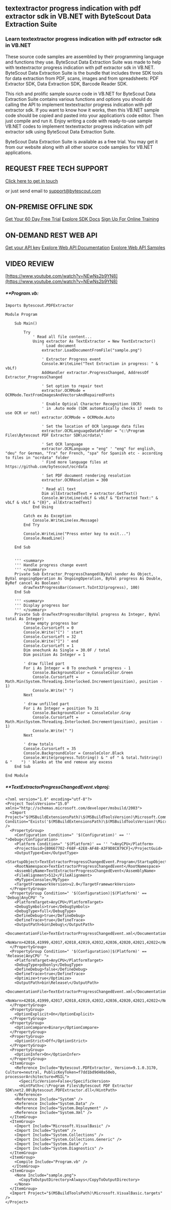 ## textextractor progress indication with pdf extractor sdk in VB.NET with ByteScout Data Extraction Suite

### Learn textextractor progress indication with pdf extractor sdk in VB.NET

These source code samples are assembled by their programming language and functions they use. ByteScout Data Extraction Suite was made to help with textextractor progress indication with pdf extractor sdk in VB.NET. ByteScout Data Extraction Suite is the bundle that includes three SDK tools for data extraction from PDF, scans, images and from spreadsheets: PDF Extractor SDK, Data Extraction SDK, Barcode Reader SDK.

This rich and prolific sample source code in VB.NET for ByteScout Data Extraction Suite contains various functions and options you should do calling the API to implement textextractor progress indication with pdf extractor sdk. If you want to know how it works, then this VB.NET sample code should be copied and pasted into your application’s code editor. Then just compile and run it. Enjoy writing a code with ready-to-use sample VB.NET codes to implement textextractor progress indication with pdf extractor sdk using ByteScout Data Extraction Suite.

ByteScout Data Extraction Suite is available as a free trial. You may get it from our website along with all other source code samples for VB.NET applications.

## REQUEST FREE TECH SUPPORT

[Click here to get in touch](https://bytescout.zendesk.com/hc/en-us/requests/new?subject=ByteScout%20Data%20Extraction%20Suite%20Question)

or just send email to [support@bytescout.com](mailto:support@bytescout.com?subject=ByteScout%20Data%20Extraction%20Suite%20Question) 

## ON-PREMISE OFFLINE SDK 

[Get Your 60 Day Free Trial](https://bytescout.com/download/web-installer?utm_source=github-readme)
[Explore SDK Docs](https://bytescout.com/documentation/index.html?utm_source=github-readme)
[Sign Up For Online Training](https://academy.bytescout.com/)


## ON-DEMAND REST WEB API

[Get your API key](https://pdf.co/documentation/api?utm_source=github-readme)
[Explore Web API Documentation](https://pdf.co/documentation/api?utm_source=github-readme)
[Explore Web API Samples](https://github.com/bytescout/ByteScout-SDK-SourceCode/tree/master/PDF.co%20Web%20API)

## VIDEO REVIEW

[https://www.youtube.com/watch?v=NEwNs2b9YN8](https://www.youtube.com/watch?v=NEwNs2b9YN8)




<!-- code block begin -->

##### ****Program.vb:**
    
```
Imports Bytescout.PDFExtractor

Module Program

    Sub Main()

        Try
            ' Read all file content...
            Using extractor As TextExtractor = New TextExtractor()
                ' Load document
                extractor.LoadDocumentFromFile("sample.png")

                ' Extractor Progress event
                Console.WriteLine("Text Extraction in progress: " & vbLf)
                AddHandler extractor.ProgressChanged, AddressOf Extractor_ProgressChanged

                ' Set option to repair text
                extractor.OCRMode = OCRMode.TextFromImagesAndVectorsAndRepairedFonts

                ' Enable Optical Character Recognition (OCR)
                ' in .Auto mode (SDK automatically checks if needs to use OCR or not)
                extractor.OCRMode = OCRMode.Auto

                ' Set the location of OCR language data files
                extractor.OCRLanguageDataFolder = "c:\Program Files\Bytescout PDF Extractor SDK\ocrdata\"

                ' Set OCR language
                extractor.OCRLanguage = "eng" ' "eng" for english, "deu" for German, "fra" for French, "spa" for Spanish etc - according to files in "ocrdata" folder
                ' Find more language files at https://github.com/bytescout/ocrdata

                ' Set PDF document rendering resolution
                extractor.OCRResolution = 300

                ' Read all text
                Dim allExtractedText = extractor.GetText()
                Console.WriteLine(vbLf & vbLf & "Extracted Text:" & vbLf & vbLf & "{0}", allExtractedText)
            End Using

        Catch ex As Exception
            Console.WriteLine(ex.Message)
        End Try

        Console.WriteLine("Press enter key to exit...")
        Console.ReadLine()

    End Sub


    ''' <summary>
    ''' Handle progress change event
    ''' </summary>
    Private Sub Extractor_ProgressChanged(ByVal sender As Object, ByVal ongoingOperation As OngoingOperation, ByVal progress As Double, ByRef cancel As Boolean)
        drawTextProgressBar(Convert.ToInt32(progress), 100)
    End Sub

    ''' <summary>
    ''' Display progress bar
    ''' </summary>
    Private Sub drawTextProgressBar(ByVal progress As Integer, ByVal total As Integer)
        'draw empty progress bar
        Console.CursorLeft = 0
        Console.Write("[") ' start
        Console.CursorLeft = 32
        Console.Write("]") ' end
        Console.CursorLeft = 1
        Dim onechunk As Single = 30.0F / total
        Dim position As Integer = 1

        ' draw filled part
        For i As Integer = 0 To onechunk * progress - 1
            Console.BackgroundColor = ConsoleColor.Green
            Console.CursorLeft = Math.Min(System.Threading.Interlocked.Increment(position), position - 1)
            Console.Write(" ")
        Next

        ' draw unfilled part
        For i As Integer = position To 31
            Console.BackgroundColor = ConsoleColor.Gray
            Console.CursorLeft = Math.Min(System.Threading.Interlocked.Increment(position), position - 1)
            Console.Write(" ")
        Next

        ' draw totals
        Console.CursorLeft = 35
        Console.BackgroundColor = ConsoleColor.Black
        Console.Write(progress.ToString() & " of " & total.ToString() & "    ") ' blanks at the end remove any excess
    End Sub

End Module

```

<!-- code block end -->    

<!-- code block begin -->

##### ****TextExtractorProgressChangedEvent.vbproj:**
    
```
<?xml version="1.0" encoding="utf-8"?>
<Project ToolsVersion="15.0" xmlns="http://schemas.microsoft.com/developer/msbuild/2003">
  <Import Project="$(MSBuildExtensionsPath)\$(MSBuildToolsVersion)\Microsoft.Common.props" Condition="Exists('$(MSBuildExtensionsPath)\$(MSBuildToolsVersion)\Microsoft.Common.props')" />
  <PropertyGroup>
    <Configuration Condition=" '$(Configuration)' == '' ">Debug</Configuration>
    <Platform Condition=" '$(Platform)' == '' ">AnyCPU</Platform>
    <ProjectGuid>{80667702-F68F-42E8-AF48-A3F9D8C879CF}</ProjectGuid>
    <OutputType>Exe</OutputType>
    <StartupObject>TextExtractorProgressChangedEvent.Program</StartupObject>
    <RootNamespace>TextExtractorProgressChangedEvent</RootNamespace>
    <AssemblyName>TextExtractorProgressChangedEvent</AssemblyName>
    <FileAlignment>512</FileAlignment>
    <MyType>Console</MyType>
    <TargetFrameworkVersion>v2.0</TargetFrameworkVersion>
  </PropertyGroup>
  <PropertyGroup Condition=" '$(Configuration)|$(Platform)' == 'Debug|AnyCPU' ">
    <PlatformTarget>AnyCPU</PlatformTarget>
    <DebugSymbols>true</DebugSymbols>
    <DebugType>full</DebugType>
    <DefineDebug>true</DefineDebug>
    <DefineTrace>true</DefineTrace>
    <OutputPath>bin\Debug\</OutputPath>
    <DocumentationFile>TextExtractorProgressChangedEvent.xml</DocumentationFile>
    <NoWarn>42016,41999,42017,42018,42019,42032,42036,42020,42021,42022</NoWarn>
  </PropertyGroup>
  <PropertyGroup Condition=" '$(Configuration)|$(Platform)' == 'Release|AnyCPU' ">
    <PlatformTarget>AnyCPU</PlatformTarget>
    <DebugType>pdbonly</DebugType>
    <DefineDebug>false</DefineDebug>
    <DefineTrace>true</DefineTrace>
    <Optimize>true</Optimize>
    <OutputPath>bin\Release\</OutputPath>
    <DocumentationFile>TextExtractorProgressChangedEvent.xml</DocumentationFile>
    <NoWarn>42016,41999,42017,42018,42019,42032,42036,42020,42021,42022</NoWarn>
  </PropertyGroup>
  <PropertyGroup>
    <OptionExplicit>On</OptionExplicit>
  </PropertyGroup>
  <PropertyGroup>
    <OptionCompare>Binary</OptionCompare>
  </PropertyGroup>
  <PropertyGroup>
    <OptionStrict>Off</OptionStrict>
  </PropertyGroup>
  <PropertyGroup>
    <OptionInfer>On</OptionInfer>
  </PropertyGroup>
  <ItemGroup>
    <Reference Include="Bytescout.PDFExtractor, Version=9.1.0.3170, Culture=neutral, PublicKeyToken=f7dd1bd9d40a50eb, processorArchitecture=MSIL">
      <SpecificVersion>False</SpecificVersion>
      <HintPath>c:\Program Files\Bytescout PDF Extractor SDK\net2.00\Bytescout.PDFExtractor.dll</HintPath>
    </Reference>
    <Reference Include="System" />
    <Reference Include="System.Data" />
    <Reference Include="System.Deployment" />
    <Reference Include="System.Xml" />
  </ItemGroup>
  <ItemGroup>
    <Import Include="Microsoft.VisualBasic" />
    <Import Include="System" />
    <Import Include="System.Collections" />
    <Import Include="System.Collections.Generic" />
    <Import Include="System.Data" />
    <Import Include="System.Diagnostics" />
  </ItemGroup>
  <ItemGroup>
    <Compile Include="Program.vb" />
   </ItemGroup>  
  <ItemGroup>
    <None Include="sample.png">
      <CopyToOutputDirectory>Always</CopyToOutputDirectory>
    </None>
  </ItemGroup>
  <Import Project="$(MSBuildToolsPath)\Microsoft.VisualBasic.targets" />
</Project>
```

<!-- code block end -->